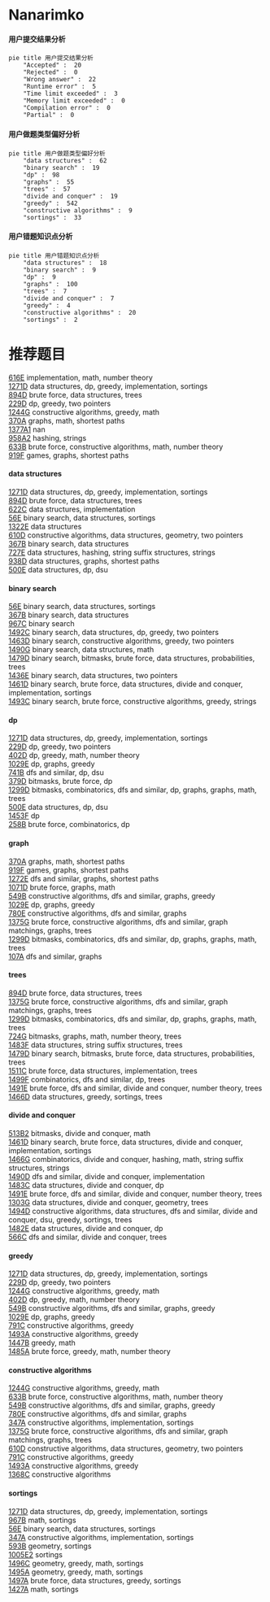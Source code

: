 # Nanarimko
<!-- tabs:start -->
#### **用户提交结果分析**

```mermaid
pie title 用户提交结果分析
    "Accepted" :  20
    "Rejected" :  0
    "Wrong answer" :  22
    "Runtime error" :  5
    "Time limit exceeded" :  3
    "Memory limit exceeded" :  0
    "Compilation error" :  0
    "Partial" :  0
```
#### **用户做题类型偏好分析**

```mermaid
pie title 用户做题类型偏好分析
    "data structures" :  62
    "binary search" :  19
    "dp" :  98
    "graphs" :  55
    "trees" :  57
    "divide and conquer" :  19
    "greedy" :  542
    "constructive algorithms" :  9
    "sortings" :  33
```
#### **用户错题知识点分析**

```mermaid
pie title 用户错题知识点分析
    "data structures" :  18
    "binary search" :  9
    "dp" :  9
    "graphs" :  100
    "trees" :  7
    "divide and conquer" :  7
    "greedy" :  4
    "constructive algorithms" :  20
    "sortings" :  2
```
<!-- tabs:end -->
# 推荐题目
[616E](http://codeforces.com/problemset/problem/616/E)		implementation,
                        math,
                        number theory		  
[1271D](http://codeforces.com/problemset/problem/1271/D)		data structures,
                        dp,
                        greedy,
                        implementation,
                        sortings		  
[894D](http://codeforces.com/problemset/problem/894/D)		brute force,
                        data structures,
                        trees		  
[229D](http://codeforces.com/problemset/problem/229/D)		dp,
                        greedy,
                        two pointers		  
[1244G](http://codeforces.com/problemset/problem/1244/G)		constructive algorithms,
                        greedy,
                        math		  
[370A](http://codeforces.com/problemset/problem/370/A)		graphs,
                        math,
                        shortest paths		  
[1377A1](https://codeforces.com/contest/1377/problem/A1)		nan		  
[958A2](http://codeforces.com/problemset/problem/958/A2)		hashing,
                        strings		  
[633B](http://codeforces.com/problemset/problem/633/B)		brute force,
                        constructive algorithms,
                        math,
                        number theory		  
[919F](http://codeforces.com/problemset/problem/919/F)		games,
                        graphs,
                        shortest paths		  
<!-- tabs:start -->
#### **data structures**
[1271D](http://codeforces.com/problemset/problem/1271/D)		data structures,
                        dp,
                        greedy,
                        implementation,
                        sortings		  
[894D](http://codeforces.com/problemset/problem/894/D)		brute force,
                        data structures,
                        trees		  
[622C](http://codeforces.com/problemset/problem/622/C)		data structures,
                        implementation		  
[56E](http://codeforces.com/problemset/problem/56/E)		binary search,
                        data structures,
                        sortings		  
[1322E](http://codeforces.com/problemset/problem/1322/E)		data structures		  
[610D](http://codeforces.com/problemset/problem/610/D)		constructive algorithms,
                        data structures,
                        geometry,
                        two pointers		  
[367B](http://codeforces.com/problemset/problem/367/B)		binary search,
                        data structures		  
[727E](http://codeforces.com/problemset/problem/727/E)		data structures,
                        hashing,
                        string suffix structures,
                        strings		  
[938D](http://codeforces.com/problemset/problem/938/D)		data structures,
                        graphs,
                        shortest paths		  
[500E](http://codeforces.com/problemset/problem/500/E)		data structures,
                        dp,
                        dsu		  
#### **binary search**
[56E](http://codeforces.com/problemset/problem/56/E)		binary search,
                        data structures,
                        sortings		  
[367B](http://codeforces.com/problemset/problem/367/B)		binary search,
                        data structures		  
[967C](https://codeforces.com/contest/967/problem/C)		binary search		  
[1492C](http://codeforces.com/problemset/problem/1492/C)		binary search,
                        data structures,
                        dp,
                        greedy,
                        two pointers		  
[1463D](http://codeforces.com/problemset/problem/1463/D)		binary search,
                        constructive algorithms,
                        greedy,
                        two pointers		  
[1490G](http://codeforces.com/problemset/problem/1490/G)		binary search,
                        data structures,
                        math		  
[1479D](http://codeforces.com/problemset/problem/1479/D)		binary search,
                        bitmasks,
                        brute force,
                        data structures,
                        probabilities,
                        trees		  
[1436E](http://codeforces.com/problemset/problem/1436/E)		binary search,
                        data structures,
                        two pointers		  
[1461D](http://codeforces.com/problemset/problem/1461/D)		binary search,
                        brute force,
                        data structures,
                        divide and conquer,
                        implementation,
                        sortings		  
[1493C](http://codeforces.com/problemset/problem/1493/C)		binary search,
                        brute force,
                        constructive algorithms,
                        greedy,
                        strings		  
#### **dp**
[1271D](http://codeforces.com/problemset/problem/1271/D)		data structures,
                        dp,
                        greedy,
                        implementation,
                        sortings		  
[229D](http://codeforces.com/problemset/problem/229/D)		dp,
                        greedy,
                        two pointers		  
[402D](http://codeforces.com/problemset/problem/402/D)		dp,
                        greedy,
                        math,
                        number theory		  
[1029E](http://codeforces.com/problemset/problem/1029/E)		dp,
                        graphs,
                        greedy		  
[741B](http://codeforces.com/problemset/problem/741/B)		dfs and similar,
                        dp,
                        dsu		  
[379D](http://codeforces.com/problemset/problem/379/D)		bitmasks,
                        brute force,
                        dp		  
[1299D](http://codeforces.com/problemset/problem/1299/D)		bitmasks,
                        combinatorics,
                        dfs and similar,
                        dp,
                        graphs,
                        graphs,
                        math,
                        trees		  
[500E](http://codeforces.com/problemset/problem/500/E)		data structures,
                        dp,
                        dsu		  
[1453F](http://codeforces.com/problemset/problem/1453/F)		dp		  
[258B](http://codeforces.com/problemset/problem/258/B)		brute force,
                        combinatorics,
                        dp		  
#### **graph**
[370A](http://codeforces.com/problemset/problem/370/A)		graphs,
                        math,
                        shortest paths		  
[919F](http://codeforces.com/problemset/problem/919/F)		games,
                        graphs,
                        shortest paths		  
[1272E](http://codeforces.com/problemset/problem/1272/E)		dfs and similar,
                        graphs,
                        shortest paths		  
[1071D](https://codeforces.com/contest/1071/problem/D)		brute force,
                        graphs,
                        math		  
[549B](http://codeforces.com/problemset/problem/549/B)		constructive algorithms,
                        dfs and similar,
                        graphs,
                        greedy		  
[1029E](http://codeforces.com/problemset/problem/1029/E)		dp,
                        graphs,
                        greedy		  
[780E](http://codeforces.com/problemset/problem/780/E)		constructive algorithms,
                        dfs and similar,
                        graphs		  
[1375G](http://codeforces.com/problemset/problem/1375/G)		brute force,
                        constructive algorithms,
                        dfs and similar,
                        graph matchings,
                        graphs,
                        trees		  
[1299D](http://codeforces.com/problemset/problem/1299/D)		bitmasks,
                        combinatorics,
                        dfs and similar,
                        dp,
                        graphs,
                        graphs,
                        math,
                        trees		  
[107A](http://codeforces.com/problemset/problem/107/A)		dfs and similar,
                        graphs		  
#### **trees**
[894D](http://codeforces.com/problemset/problem/894/D)		brute force,
                        data structures,
                        trees		  
[1375G](http://codeforces.com/problemset/problem/1375/G)		brute force,
                        constructive algorithms,
                        dfs and similar,
                        graph matchings,
                        graphs,
                        trees		  
[1299D](http://codeforces.com/problemset/problem/1299/D)		bitmasks,
                        combinatorics,
                        dfs and similar,
                        dp,
                        graphs,
                        graphs,
                        math,
                        trees		  
[724G](http://codeforces.com/problemset/problem/724/G)		bitmasks,
                        graphs,
                        math,
                        number theory,
                        trees		  
[1483F](https://codeforces.com/contest/1483/problem/F)		data structures,
                        string suffix structures,
                        trees		  
[1479D](http://codeforces.com/problemset/problem/1479/D)		binary search,
                        bitmasks,
                        brute force,
                        data structures,
                        probabilities,
                        trees		  
[1511C](http://codeforces.com/problemset/problem/1511/C)		brute force,
                        data structures,
                        implementation,
                        trees		  
[1499F](http://codeforces.com/problemset/problem/1499/F)		combinatorics,
                        dfs and similar,
                        dp,
                        trees		  
[1491E](http://codeforces.com/problemset/problem/1491/E)		brute force,
                        dfs and similar,
                        divide and conquer,
                        number theory,
                        trees		  
[1466D](http://codeforces.com/problemset/problem/1466/D)		data structures,
                        greedy,
                        sortings,
                        trees		  
#### **divide and conquer**
[513B2](http://codeforces.com/problemset/problem/513/B2)		bitmasks,
                        divide and conquer,
                        math		  
[1461D](http://codeforces.com/problemset/problem/1461/D)		binary search,
                        brute force,
                        data structures,
                        divide and conquer,
                        implementation,
                        sortings		  
[1466G](http://codeforces.com/problemset/problem/1466/G)		combinatorics,
                        divide and conquer,
                        hashing,
                        math,
                        string suffix structures,
                        strings		  
[1490D](http://codeforces.com/problemset/problem/1490/D)		dfs and similar,
                        divide and conquer,
                        implementation		  
[1483C](https://codeforces.com/contest/1483/problem/C)		data structures,
                        divide and conquer,
                        dp		  
[1491E](http://codeforces.com/problemset/problem/1491/E)		brute force,
                        dfs and similar,
                        divide and conquer,
                        number theory,
                        trees		  
[1303G](http://codeforces.com/problemset/problem/1303/G)		data structures,
                        divide and conquer,
                        geometry,
                        trees		  
[1494D](http://codeforces.com/problemset/problem/1494/D)		constructive algorithms,
                        data structures,
                        dfs and similar,
                        divide and conquer,
                        dsu,
                        greedy,
                        sortings,
                        trees		  
[1482E](http://codeforces.com/problemset/problem/1482/E)		data structures,
                        divide and conquer,
                        dp		  
[566C](http://codeforces.com/problemset/problem/566/C)		dfs and similar,
                        divide and conquer,
                        trees		  
#### **greedy**
[1271D](http://codeforces.com/problemset/problem/1271/D)		data structures,
                        dp,
                        greedy,
                        implementation,
                        sortings		  
[229D](http://codeforces.com/problemset/problem/229/D)		dp,
                        greedy,
                        two pointers		  
[1244G](http://codeforces.com/problemset/problem/1244/G)		constructive algorithms,
                        greedy,
                        math		  
[402D](http://codeforces.com/problemset/problem/402/D)		dp,
                        greedy,
                        math,
                        number theory		  
[549B](http://codeforces.com/problemset/problem/549/B)		constructive algorithms,
                        dfs and similar,
                        graphs,
                        greedy		  
[1029E](http://codeforces.com/problemset/problem/1029/E)		dp,
                        graphs,
                        greedy		  
[791C](https://codeforces.com/contest/791/problem/C)		constructive algorithms,
                        greedy		  
[1493A](http://codeforces.com/problemset/problem/1493/A)		constructive algorithms,
                        greedy		  
[1447B](http://codeforces.com/problemset/problem/1447/B)		greedy,
                        math		  
[1485A](http://codeforces.com/problemset/problem/1485/A)		brute force,
                        greedy,
                        math,
                        number theory		  
#### **constructive algorithms**
[1244G](http://codeforces.com/problemset/problem/1244/G)		constructive algorithms,
                        greedy,
                        math		  
[633B](http://codeforces.com/problemset/problem/633/B)		brute force,
                        constructive algorithms,
                        math,
                        number theory		  
[549B](http://codeforces.com/problemset/problem/549/B)		constructive algorithms,
                        dfs and similar,
                        graphs,
                        greedy		  
[780E](http://codeforces.com/problemset/problem/780/E)		constructive algorithms,
                        dfs and similar,
                        graphs		  
[347A](http://codeforces.com/problemset/problem/347/A)		constructive algorithms,
                        implementation,
                        sortings		  
[1375G](http://codeforces.com/problemset/problem/1375/G)		brute force,
                        constructive algorithms,
                        dfs and similar,
                        graph matchings,
                        graphs,
                        trees		  
[610D](http://codeforces.com/problemset/problem/610/D)		constructive algorithms,
                        data structures,
                        geometry,
                        two pointers		  
[791C](https://codeforces.com/contest/791/problem/C)		constructive algorithms,
                        greedy		  
[1493A](http://codeforces.com/problemset/problem/1493/A)		constructive algorithms,
                        greedy		  
[1368C](http://codeforces.com/problemset/problem/1368/C)		constructive algorithms		  
#### **sortings**
[1271D](http://codeforces.com/problemset/problem/1271/D)		data structures,
                        dp,
                        greedy,
                        implementation,
                        sortings		  
[967B](http://codeforces.com/problemset/problem/967/B)		math,
                        sortings		  
[56E](http://codeforces.com/problemset/problem/56/E)		binary search,
                        data structures,
                        sortings		  
[347A](http://codeforces.com/problemset/problem/347/A)		constructive algorithms,
                        implementation,
                        sortings		  
[593B](http://codeforces.com/problemset/problem/593/B)		geometry,
                        sortings		  
[1005E2](http://codeforces.com/problemset/problem/1005/E2)		sortings		  
[1496C](https://codeforces.com/contest/1496/problem/C)		geometry,
                        greedy,
                        math,
                        sortings		  
[1495A](http://codeforces.com/problemset/problem/1495/A)		geometry,
                        greedy,
                        math,
                        sortings		  
[1497A](http://codeforces.com/problemset/problem/1497/A)		brute force,
                        data structures,
                        greedy,
                        sortings		  
[1427A](http://codeforces.com/problemset/problem/1427/A)		math,
                        sortings		  
<!-- tabs:end -->
